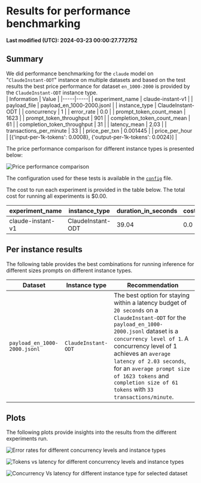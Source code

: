 
# Results for performance benchmarking

**Last modified (UTC): 2024-03-23 00:00:27.772752**

## Summary

We did performance benchmarking for the `claude` model on "`ClaudeInstant-ODT`" instance on multiple datasets and based on the test results the best price performance for dataset `en_1000-2000` is provided by the `ClaudeInstant-ODT` instance type.  
| Information | Value |
|-----|-----|
| experiment_name | claude-instant-v1 |
| payload_file | payload_en_1000-2000.jsonl |
| instance_type | ClaudeInstant-ODT |
| concurrency | 1 |
| error_rate | 0.0 |
| prompt_token_count_mean | 1623 |
| prompt_token_throughput | 901 |
| completion_token_count_mean | 61 |
| completion_token_throughput | 31 |
| latency_mean | 2.03 |
| transactions_per_minute | 33 |
| price_per_txn | 0.001445 |
| price_per_hour | [{'input-per-1k-tokens': 0.0008}, {'output-per-1k-tokens': 0.0024}] |


The price performance comparison for different instance types is presented below:

![Price performance comparison](business_summary.png)

The configuration used for these tests is available in the [`config`](config-claude-models.yml) file.

The cost to run each experiment is provided in the table below. The total cost for running all experiments is $0.00.

| experiment_name | instance_type | duration_in_seconds | cost |
|-----|-----|-----|-----|
| claude-instant-v1 | ClaudeInstant-ODT | 39.04 | 0.0 |




## Per instance results

The following table provides the best combinations for running inference for different sizes prompts on different instance types.

|Dataset   | Instance type   | Recommendation   |
|---|---|---|
|`payload_en_1000-2000.jsonl`|`ClaudeInstant-ODT`|The best option for staying within a latency budget of `20 seconds` on a `ClaudeInstant-ODT` for the `payload_en_1000-2000.jsonl` dataset is a `concurrency level of 1`. A concurrency level of 1 achieves an `average latency of 2.03 seconds`, for an `average prompt size of 1623 tokens` and `completion size of 61 tokens` with `33 transactions/minute`.|

## Plots

The following plots provide insights into the results from the different experiments run.

![Error rates for different concurrency levels and instance types](error_rates.png)

![Tokens vs latency for different concurrency levels and instance types](tokens_vs_latency.png)

![Concurrency Vs latency for different instance type for selected dataset](concurrency_vs_inference_latency.png)
